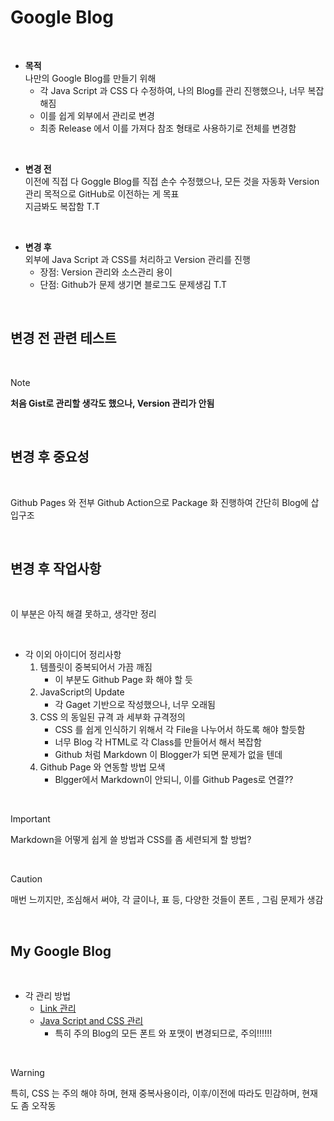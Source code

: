 # Google Blog 

</br>



* **목적**       
나만의 Google Blog를 만들기 위해                  
    * 각 Java Script 과 CSS 다 수정하여, 나의 Blog를 관리 진행했으나, 너무 복잡해짐      
    * 이를 쉽게 외부에서 관리로 변경  
    * 최종 Release 에서 이를 가져다 참조 형태로 사용하기로 전체를 변경함    



</br>

* **변경 전**          
이전에 직접 다 Goggle Blog를 직접 손수 수정했으나, 모든 것을 자동화 Version 관리 목적으로 GitHub로 이전하는 게 목표  
지금봐도 복잡함  T.T          

</br>


* **변경 후**               
    외부에 Java Script 과 CSS를 처리하고 Version 관리를 진행           
    * 장점:  Version 관리와 소스관리 용이       
    * 단점:  Github가 문제 생기면 블로그도 문제생김  T.T             

</br>

## 변경 전 관련 테스트 

</br>

> [!NOTE]  
> **처음 Gist로 관리할 생각도 했으나, Version 관리가 안됨** 

</br>

## 변경 후 중요성 

</br>

Github Pages 와 전부 Github Action으로 Package 화 진행하여 간단히 Blog에 삽입구조       

</br>

## 변경 후 작업사항 

</br>

이 부분은 아직 해결 못하고, 생각만 정리    


</br>

* 각 이외 아이디어 정리사항  
    1. 템플릿이 중복되어서 가끔 깨짐 
        * 이 부분도 Github Page 화 해야 할 듯 
    2. JavaScript의 Update 
        * 각 Gaget 기반으로 작성했으나, 너무 오래됨           
    3. CSS 의 동일된 규격 과 세부화 규격정의   
        * CSS 를 쉽게 인식하기 위해서 각 File을 나누어서 하도록 해야 할듯함    
        * 너무 Blog 각 HTML로 각 Class를 만들어서 해서 복잡함              
        * Github 처럼 Markdown 이 Blogger가 되면 문제가 없을 텐데          
    4. Github Page 와 연동할 방법 모색 
        * Blgger에서 Markdown이 안되니, 이를 Github Pages로 연결??   
</br>

> [!IMPORTANT]  
>  Markdown을 어떻게 쉽게 쓸 방법과 CSS를 좀 세련되게 할 방법?     

</br>

> [!CAUTION]
> 매번 느끼지만, 조심해서 써야, 각 글이나, 표 등, 다양한 것들이 폰트 , 그림 문제가 생감   


</br>

## My Google Blog

</br>

* 각 관리 방법 
    * [Link 관리](./link_manual.md)        
    * [Java Script and CSS 관리](java_css_manaul.md)      
        * 특히 주의 Blog의 모든 폰트 와 포맷이 변경되므로, 주의!!!!!!

</br>

> [!WARNING]  
> 특히, CSS 는 주의 해야 하며, 현재 중복사용이라, 이후/이전에 따라도 민감하며, 현재도 좀 오작동   
>

</br>


